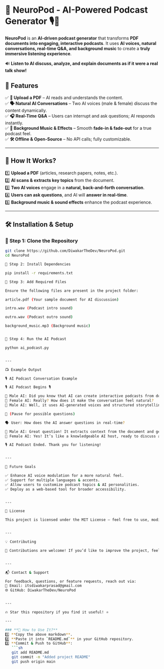 # 📜 NeuroPod - AI-Powered Podcast Generator 🎙️🚀  

**NeuroPod** is an **AI-driven podcast generator** that transforms **PDF documents into engaging, interactive podcasts**. It uses **AI voices, natural conversations, real-time Q&A, and background music** to create a **truly immersive listening experience**.  

🔊 **Listen to AI discuss, analyze, and explain documents as if it were a real talk show!**  



## 🌟 Features  
✅ **📖 Upload a PDF** – AI reads and understands the content.  
✅ **🗣️ Natural AI Conversations** – Two AI voices (male & female) discuss the content dynamically.  
✅ **🎧 Real-Time Q&A** – Users can interrupt and ask questions; AI responds instantly.  
✅ **🎼 Background Music & Effects** – Smooth **fade-in & fade-out** for a true podcast feel.  
✅ **🛠️ Offline & Open-Source** – No API calls; fully customizable.  

---

## 📌 How It Works?  
1️⃣ **Upload a PDF** (articles, research papers, notes, etc.).  
2️⃣ **AI scans & extracts key topics** from the document.  
3️⃣ **Two AI voices** engage in a **natural, back-and-forth conversation**.  
4️⃣ **Users can ask questions**, and AI will **answer in real-time**.  
5️⃣ **Background music & sound effects** enhance the podcast experience.  

---

## 🛠️ Installation & Setup  

### 🔹 Step 1: Clone the Repository  
```sh
git clone https://github.com/DiwakarTheDev/NeuroPod.git
cd NeuroPod

🔹 Step 2: Install Dependencies

pip install -r requirements.txt

🔹 Step 3: Add Required Files

Ensure the following files are present in the project folder:

article.pdf (Your sample document for AI discussion)

intro.wav (Podcast intro sound)

outro.wav (Podcast outro sound)

background_music.mp3 (Background music)


🔹 Step 4: Run the AI Podcast

python ai_podcast.py


---

📺 Example Output

🎙️ AI Podcast Conversation Example

🎙️ AI Podcast Begins 🎙️

👨 Male AI: Did you know that AI can create interactive podcasts from documents?  
👩 Female AI: Really? How does it make the conversation feel natural?  
👨 Male AI: Well, it uses AI-generated voices and structured storytelling!  

🔵 (Pause for possible questions)  

🗣️ User: How does the AI answer questions in real-time?  

👨 Male AI: Great question! It extracts context from the document and generates a response.  
👩 Female AI: Yes! It’s like a knowledgeable AI host, ready to discuss any topic!  

🎙️ AI Podcast Ended. Thank you for listening!


---

🔮 Future Goals

✅ Enhance AI voice modulation for a more natural feel.
✅ Support for multiple languages & accents.
✅ Allow users to customize podcast topics & AI personalities.
✅ Deploy as a web-based tool for broader accessibility.


---

📜 License

This project is licensed under the MIT License – feel free to use, modify, and contribute!


---

💡 Contributing

🎯 Contributions are welcome! If you’d like to improve the project, feel free to fork the repo and submit a pull request.


---

📬 Contact & Support

For feedback, questions, or feature requests, reach out via:
📧 Email: itsdiwakarprasad@gmail.com
🌐 GitHub: DiwakarTheDev/NeuroPod


---

🔥 Star this repository if you find it useful! ⭐

---

### **📌 How to Use It?**  
1️⃣ **Copy the above markdown**.  
2️⃣ **Paste it into `README.md`** in your GitHub repository.  
3️⃣ **Commit & Push to GitHub**:  
   ```sh
   git add README.md
   git commit -m "Added project README"
   git push origin main
